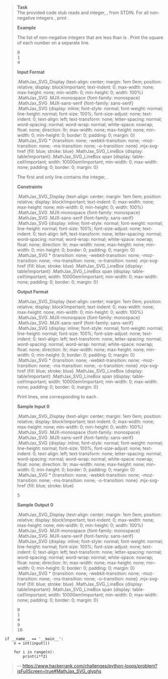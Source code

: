> **Task**  
> The provided code stub reads and integer, , from STDIN. For all non-negative integers , print .
> 
> **Example**  
> 
> The list of non-negative integers that are less than is . Print the square of each number on a separate line.
> 
> <pre>0
> 1
> 4
> </pre>
> 
> **Input Format**
> 
> .MathJax_SVG_Display {text-align: center; margin: 1em 0em; position: relative; display: block!important; text-indent: 0; max-width: none; max-height: none; min-width: 0; min-height: 0; width: 100%} .MathJax_SVG .MJX-monospace {font-family: monospace} .MathJax_SVG .MJX-sans-serif {font-family: sans-serif} .MathJax_SVG {display: inline; font-style: normal; font-weight: normal; line-height: normal; font-size: 100%; font-size-adjust: none; text-indent: 0; text-align: left; text-transform: none; letter-spacing: normal; word-spacing: normal; word-wrap: normal; white-space: nowrap; float: none; direction: ltr; max-width: none; max-height: none; min-width: 0; min-height: 0; border: 0; padding: 0; margin: 0} .MathJax_SVG * {transition: none; -webkit-transition: none; -moz-transition: none; -ms-transition: none; -o-transition: none} .mjx-svg-href {fill: blue; stroke: blue} .MathJax_SVG_LineBox {display: table!important} .MathJax_SVG_LineBox span {display: table-cell!important; width: 10000em!important; min-width: 0; max-width: none; padding: 0; border: 0; margin: 0}
> 
> The first and only line contains the integer, .
> 
> **Constraints**
> 
> .MathJax_SVG_Display {text-align: center; margin: 1em 0em; position: relative; display: block!important; text-indent: 0; max-width: none; max-height: none; min-width: 0; min-height: 0; width: 100%} .MathJax_SVG .MJX-monospace {font-family: monospace} .MathJax_SVG .MJX-sans-serif {font-family: sans-serif} .MathJax_SVG {display: inline; font-style: normal; font-weight: normal; line-height: normal; font-size: 100%; font-size-adjust: none; text-indent: 0; text-align: left; text-transform: none; letter-spacing: normal; word-spacing: normal; word-wrap: normal; white-space: nowrap; float: none; direction: ltr; max-width: none; max-height: none; min-width: 0; min-height: 0; border: 0; padding: 0; margin: 0} .MathJax_SVG * {transition: none; -webkit-transition: none; -moz-transition: none; -ms-transition: none; -o-transition: none} .mjx-svg-href {fill: blue; stroke: blue} .MathJax_SVG_LineBox {display: table!important} .MathJax_SVG_LineBox span {display: table-cell!important; width: 10000em!important; min-width: 0; max-width: none; padding: 0; border: 0; margin: 0}
> 
> **Output Format**
> 
> .MathJax_SVG_Display {text-align: center; margin: 1em 0em; position: relative; display: block!important; text-indent: 0; max-width: none; max-height: none; min-width: 0; min-height: 0; width: 100%} .MathJax_SVG .MJX-monospace {font-family: monospace} .MathJax_SVG .MJX-sans-serif {font-family: sans-serif} .MathJax_SVG {display: inline; font-style: normal; font-weight: normal; line-height: normal; font-size: 100%; font-size-adjust: none; text-indent: 0; text-align: left; text-transform: none; letter-spacing: normal; word-spacing: normal; word-wrap: normal; white-space: nowrap; float: none; direction: ltr; max-width: none; max-height: none; min-width: 0; min-height: 0; border: 0; padding: 0; margin: 0} .MathJax_SVG * {transition: none; -webkit-transition: none; -moz-transition: none; -ms-transition: none; -o-transition: none} .mjx-svg-href {fill: blue; stroke: blue} .MathJax_SVG_LineBox {display: table!important} .MathJax_SVG_LineBox span {display: table-cell!important; width: 10000em!important; min-width: 0; max-width: none; padding: 0; border: 0; margin: 0}
> 
> Print lines, one corresponding to each .
> 
> **Sample Input 0**
> 
> .MathJax_SVG_Display {text-align: center; margin: 1em 0em; position: relative; display: block!important; text-indent: 0; max-width: none; max-height: none; min-width: 0; min-height: 0; width: 100%} .MathJax_SVG .MJX-monospace {font-family: monospace} .MathJax_SVG .MJX-sans-serif {font-family: sans-serif} .MathJax_SVG {display: inline; font-style: normal; font-weight: normal; line-height: normal; font-size: 100%; font-size-adjust: none; text-indent: 0; text-align: left; text-transform: none; letter-spacing: normal; word-spacing: normal; word-wrap: normal; white-space: nowrap; float: none; direction: ltr; max-width: none; max-height: none; min-width: 0; min-height: 0; border: 0; padding: 0; margin: 0} .MathJax_SVG * {transition: none; -webkit-transition: none; -moz-transition: none; -ms-transition: none; -o-transition: none} .mjx-svg-href {fill: blue; stroke: blue}
> 
> <pre>5
> </pre>
> 
> **Sample Output 0**
> 
> .MathJax_SVG_Display {text-align: center; margin: 1em 0em; position: relative; display: block!important; text-indent: 0; max-width: none; max-height: none; min-width: 0; min-height: 0; width: 100%} .MathJax_SVG .MJX-monospace {font-family: monospace} .MathJax_SVG .MJX-sans-serif {font-family: sans-serif} .MathJax_SVG {display: inline; font-style: normal; font-weight: normal; line-height: normal; font-size: 100%; font-size-adjust: none; text-indent: 0; text-align: left; text-transform: none; letter-spacing: normal; word-spacing: normal; word-wrap: normal; white-space: nowrap; float: none; direction: ltr; max-width: none; max-height: none; min-width: 0; min-height: 0; border: 0; padding: 0; margin: 0} .MathJax_SVG * {transition: none; -webkit-transition: none; -moz-transition: none; -ms-transition: none; -o-transition: none} .mjx-svg-href {fill: blue; stroke: blue} .MathJax_SVG_LineBox {display: table!important} .MathJax_SVG_LineBox span {display: table-cell!important; width: 10000em!important; min-width: 0; max-width: none; padding: 0; border: 0; margin: 0}
> 
> <pre>0
> 1
> 4
> 9
> 16</pre>
>
```
if __name__ == '__main__':
    n = int(input())
    
    for i in range(n):
        print(i**2)
```
> -- https://www.hackerrank.com/challenges/python-loops/problem?isFullScreen=true#MathJax_SVG_glyphs
